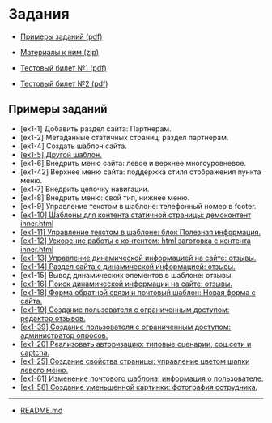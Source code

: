 # Задания

* [Примеры заданий (pdf)](../pubinfo/Ex1AllType.pdf)

* [Материалы к ним (zip)](../pubinfo/Ex1DemoMaterials.zip)

* [Тестовый билет №1 (pdf)](../pubinfo/Ex1Demo1.pdf)

* [Тестовый билет №2 (pdf)](../pubinfo/Ex1Demo2.pdf)

## Примеры заданий

* [ex1-1] Добавить раздел сайта: Партнерам.
* [ex1-2] Метаданные статичных страниц: раздел партнерам.
* [ex1-4] Создать шаблон сайта.
* [[ex1-5] Другой шаблон.](./ex1-5.md)
* [ex1-6] Внедрить меню сайта: левое и верхнее многоуровневое.
* [ex1-42] Верхнее меню сайта: поддержка стиля отображения пункта меню.
* [ex1-7] Внедрить цепочку навигации.
* [ex1-8] Внедрить меню: свой тип, нижнее меню.
* [ex1-9] Управление текстом в шаблоне: телефонный номер в footer.
* [[ex1-10] Шаблоны для контента статичной страницы: демоконтент inner.html](./ex1-10.md)
* [[ex1-11] Управление текстом в шаблоне: блок Полезная информация.](./ex1-11.md)
* [[ex1-12] Ускорение работы с контентом: html заготовка с контента inner.html](./ex1-12.md)
* [[ex1-13] Управление динамической информацией на сайте: отзывы.](./ex1-13.md)
* [[ex1-14] Раздел сайта с динамической информацией: отзывы.](./ex1-14.md)
* [ex1-15] Вывод динамических элементов в шаблоне: отзывы.
* [[ex1-16] Поиск динамической информации на сайте: отзывы.](./ex1-16.md)
* [[ex1-18] Форма обратной связи и почтовый шаблон: Новая форма с сайта.](./ex1-18.md)
* [[ex1-19] Создание пользователя с ограниченным доступом: редактор отзывов.](./ex1-19.md)
* [[ex1-39] Создание пользователя с ограниченным доступом: администратор опросов.](./ex1-39.md)
* [[ex1-20] Реализовать авторизацию: типовые сценарии, соц.сети и captcha.](./ex1-20.md)
* [[ex1-25] Создание свойства страницы: управление цветом шапки левого меню.](./ex1-25.md)
* [[ex1-61] Изменение почтового шаблона: информация о пользователе.](./ex1-61.md)
* [[ex1-58] Создание уменьшенной картинки: фотография сотрудника.](./ex1-58.md)

____
* [README.md](../../README.md)
